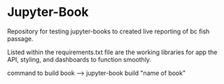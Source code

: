 # Jupyter-Book
Repository for testing jupyter-books to created live reporting of bc fish passage.

Listed within the requirements.txt file are the working libraries for app the API, styling, and dashboards to function smoothly.

command to build book --> jupyter-book build "name of book"
